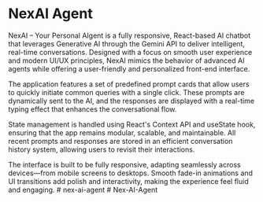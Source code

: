 # NexAI Agent
NexAI – Your Personal AIgent is a fully responsive, React-based AI chatbot that leverages Generative AI through the Gemini API to deliver intelligent, real-time conversations. Designed with a focus on smooth user experience and modern UI/UX principles, NexAI mimics the behavior of advanced AI agents while offering a user-friendly and personalized front-end interface.

The application features a set of predefined prompt cards that allow users to quickly initiate common queries with a single click. These prompts are dynamically sent to the AI, and the responses are displayed with a real-time typing effect that enhances the conversational flow.

State management is handled using React's Context API and useState hook, ensuring that the app remains modular, scalable, and maintainable. All recent prompts and responses are stored in an efficient conversation history system, allowing users to revisit their interactions.

The interface is built to be fully responsive, adapting seamlessly across devices—from mobile screens to desktops. Smooth fade-in animations and UI transitions add polish and interactivity, making the experience feel fluid and engaging.
#   n e x - a i - a g e n t  
 #   N e x - A I - A g e n t  
 